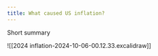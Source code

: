 ```yaml
---
title: What caused US inflation?
---
```

Short summary 

![[2024 inflation-2024-10-06-00.12.33.excalidraw]]